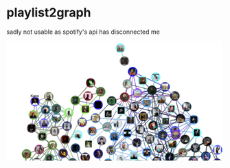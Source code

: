 # playlist2graph

sadly not usable as spotify's api has disconnected me

![screenshot of the graph](./example.png)

